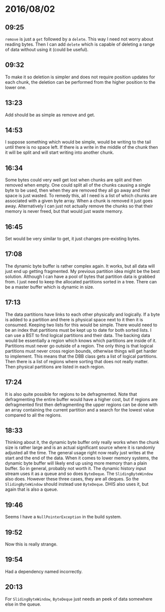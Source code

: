 # 2016/08/02

## 09:25

`remove` is just a `get` followed by a `delete`. This way I need not worry
about reading bytes. Then I can add `delete` which is capable of deleting a
range of data without using it (could be useful).

## 09:32

To make it so deletion is simpler and does not require position updates for
each chunk, the deletion can be performed from the higher position to the
lower one.

## 13:23

Add should be as simple as remove and get.

## 14:53

I suppose something which would be simple, would be writing to the tail until
there is no space left. If there is a write in the middle of the chunk then it
will be split and will start writing into another chunk.

## 16:34

Some bytes could very well get lost when chunks are split and then removed
when empty. One could split all of the chunks causing a single byte to be
used, then when they are removed they all go away and their space is just
wasted. To remedy this, all I need is a list of which chunks are associated
with a given byte array. When a chunk is removed it just goes away.
Alternatively I can just not actually remove the chunks so that their memory
is never freed, but that would just waste memory.

## 16:45

Set would be very similar to get, it just changes pre-existing bytes.

## 17:08

The dynamic byte buffer is rather complex again. It works, but all data will
just end up getting fragmented. My previous partition idea might be the best
solution. Although I can have a pool of bytes that partition data is grabbed
from. I just need to keep the allocated partitions sorted in a tree. There
can be a master buffer which is dynamic in size.

## 17:13

The data partitions have links to each other physically and logically. If a
byte is added to a partition and there is physical space next to it then it
is consumed. Keeping two lists for this would be simple. There would need to be
an index that partitions must be kept up to date for both sorted lists. I can
use a BST to find logical partitions and their data. The backing data would
be essentially a region which knows which partitions are inside of it.
Partitions must never go outside of a region. The only thing is that logical
partitions must never cross region bounds, otherwise things will get harder
to implement. This means that the DBB class gets a list of logical partitions.
Then there is a list of regions where sorting that does not really matter.
Then physical partitions are listed in each region.

## 17:24

It is also quite possible for regions to be defragmented. Note that
defragmenting the entire buffer would have a higher cost, but if regions
are defragmented first then defragmenting the upper regions can be done with
an array containing the current partition and a search for the lowest value
compared to all the regions.

## 18:33

Thinking about it, the dynamic byte buffer only really works when the chunk
size is rather large and is an actual significant source where it is randomly
adjusted all the time. The general usage right now really just writes at the
start and the end of the data. When it comes to lower memory systems, the
dynamic byte buffer will likely end up using more memory than a plain
buffer. So in general, probably not worth it. The dynamic history input stream
uses it as a queue and so does `ByteDeque`. The `SlidingByteWindow` also
does. However these three cases, they are all deques. So the
`SlidingByteWindow` should instead use `ByteDeque`. DHIS also uses it, but
again that is also a queue.

## 19:46

Seems I have a `NullPointerException` in the build system.

## 19:52

Now this is really strange.

## 19:54

Had a dependency named incorrectly.

## 20:13

For `SlidingByteWindow`, `ByteDeque` just needs an peek of data somewhere else
in the queue.

